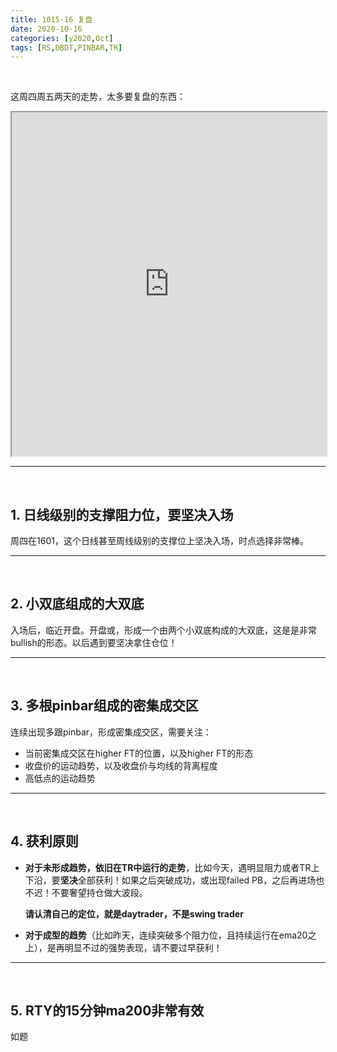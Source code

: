 ```yaml
---
title: 1015-16 复盘
date: 2020-10-16
categories: [y2020,Oct]
tags: [RS,DBDT,PINBAR,TR]
---
```


<br/>

这周四周五两天的走势，太多要复盘的东西：

<iframe height='550' width='810' src='https://player.youku.com/embed/XNDkxMDYzMDM4OA==' allowfullscreen='ture' style='width: 100%;'></iframe>

---

<br/>

## 1. 日线级别的支撑阻力位，要坚决入场

周四在1601，这个日线甚至周线级别的支撑位上坚决入场，时点选择非常棒。

---

<br/>

## 2. 小双底组成的大双底

入场后，临近开盘。开盘或，形成一个由两个小双底构成的大双底，这是是非常bullish的形态。以后遇到要坚决拿住仓位！

---

<br/>

## 3. 多根pinbar组成的密集成交区

连续出现多跟pinbar，形成密集成交区，需要关注：

- 当前密集成交区在higher FT的位置，以及higher FT的形态
- 收盘价的运动趋势，以及收盘价与均线的背离程度
- 高低点的运动趋势

---

<br/>

## 4. 获利原则

- **对于未形成趋势，依旧在TR中运行的走势**，比如今天，遇明显阻力或者TR上下沿，要**坚决**全部获利！如果之后突破成功，或出现failed PB，之后再进场也不迟！不要奢望持仓做大波段。

  **请认清自己的定位，就是daytrader，不是swing trader**

- **对于成型的趋势**（比如昨天，连续突破多个阻力位，且持续运行在ema20之上），是再明显不过的强势表现，请不要过早获利！



---

<br/>

## 5. RTY的15分钟ma200非常有效

如题
